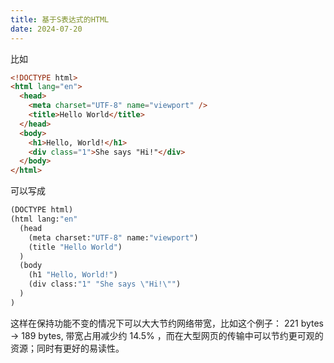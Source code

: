 ```yaml
---
title: 基于S表达式的HTML
date: 2024-07-20
---
```


比如

```html
<!DOCTYPE html>
<html lang="en">
  <head>
    <meta charset="UTF-8" name="viewport" />
    <title>Hello World</title>
  </head>
  <body>
    <h1>Hello, World!</h1>
    <div class="1">She says "Hi!"</div>
  </body>
</html>
```

可以写成

```lisp
(DOCTYPE html)
(html lang:"en"
  (head
    (meta charset:"UTF-8" name:"viewport")
    (title "Hello World")
  )
  (body
    (h1 "Hello, World!")
    (div class:"1" "She says \"Hi!\"")
  )
)
```

这样在保持功能不变的情况下可以大大节约网络带宽，比如这个例子： 221 bytes -> 189 bytes, 带宽占用减少约 14.5% ，而在大型网页的传输中可以节约更可观的资源；同时有更好的易读性。
